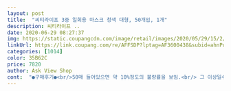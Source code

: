 ```yaml
---
layout: post 
title:  "씨티라이프 3중 일회용 마스크 청색 대형, 50개입, 1개" 
description: 씨티라이프 ..
date: 2020-06-29 08:27:37 
img: https://static.coupangcdn.com/image/retail/images/2020/05/29/15/2/5a39b70a-fffb-45d9-8b4d-279dd15fb30e.jpg 
linkUrl: https://link.coupang.com/re/AFFSDP?lptag=AF3600438&subid=ahnPublicAsk&pageKey=1638850191&itemId=2794823510&vendorItemId=70784500276&traceid=V0-113-579fe3979d46a9d0 
categories: [1014] 
color: 35B62C 
price: 7820 
author: Ask View Shop 
cont:  "●구매후기●<br/>50매 들어있으면 약 10%정도의 불량률을 보임.<br/> 그 이상일수도 있는데 한 5매 뜯어진 이후로 안세봄.<br/><br/>공산품 덴탈마스크에 대한 전문가들의 의견을 들어보면, 코로나19 확산을 막기 위해 정부가 성능이 입증되지 않은 공산품 덴탈마스크의 유통을 규제해야 한다는 의견이 나온다.<br/><br/>그냥 뭐 밟았다고 생각하렵니다.<br/><br/>그래도 싼마이에 쓰는 장점들은 있다고 본다.<br/><br/>그리고 공장 사진 올린게 사실이라면 중국산에서 오는 불안감은 좀 사라지네.<br/> 근데 사실인지 아닌지 소비자가 알수가 있어야지.<br/>.<br/><br/>그리고 크기는 대형인데 초대형으로 느껴지는 부분이 이 끈때문이다.<br/> 끈이 조이는 힘이 없어서 밀착이 되지 않음.<br/> (밀착되는거 자국남아서 엄청 싫어하는 나한텐 장점인듯.<br/>)<br/>내가 미쳤지요.<br/><br/>다른 곳은 몰라도 끈 쪽이 매우 부실함.<br/><br/>다른거 쓰면 다 자국 남아서 자국 없어질때까지 열받는데 이 제품은 그런게 없어서 안심하고 사용한다.<br/><br/>다만 제대로 막아주는 것보다 감염에 취약할 수도 있고.<br/>.<br/>그건 누군가 검증해줬으면 좋겠지만 아무도 안해주겠지.<br/><br/>또 공산품 덴탈마스크는 착색제·형광증백제·포름알데히드 등을 함유했는지, 위해성 여부가 있는지 등을 검증하지 않기 때문에 코로나19 감염 예방을 위해 착용했다가 오히려 피부나 호흡기에 문제가 생길 수도 있다.<br/><br/>무엇보다 얼굴을 답답하게 안하는게 장점.<br/><br/>바로 한달 전에도 뉴스에 나옵니다.<br/>  중국산 마스크 (모든 종류) 공장들 60% 이상이 심각한 오염수준 환경에서 제작 되고 있다고 보도가 되는데, 어떻게 이걸 구매하죠?<br/>박스 안에서 뽑기 전에 이미 뜯어진 것도 있고 쓰다가 잘못하면 뚝 끊어질때도 있음.<br/> (밖에서 여분없으면 개당황.<br/>)<br/>박스를 여는 순간 역한 냄새가 진동하고 빨간 별표시와 한자로 된 글들을 보면서, 아차 싶었습니다.<br/><br/>반품 비용이 5천원인걸 확인하고 제 자신에게 더욱 더 화 났습니다.<br/><br/>새벽에 졸면서 높은 상품평과 저렴한 가격만 보고 제대로 확인 안하고 구매한 나에게 모든 책임이 있습니다.<br/><br/>씨티라이프라는 회사에서 나오는 모든 마스크 다 보십시오.<br/>  중국산으로 어마어마하게 돈 벌고 있습니다.<br/><br/>여러분, 왜 중국에서 우리나라 마스크 싹쓸어 가려고 했던거 아시죠?<br/>요즘 괜찮은 마스크 찾기 어렵다 해서 걱정반 기대반하면서 구매했는데 마음에 들어요! 생각보다 견고하고 냄새도 엄청나지 않았어요! 그래도 혹시 모르니 걸어두었네요!<br/>이 상품, 절대 추천 안합니다.<br/><br/>인터넷에 조금만 찾아보세요.<br/><br/>중국 정부로부터 인증을 받는다고요?  그것 또한 뉴스에 다 나왔습니다.<br/>  그냥 서로 돈 주고 넘어가는거에요.<br/><br/>중국산 마스크도 식약처 허가를 받고, KC인증을 받는 제품이 있고, 씨티라이프에서 유통하는 공산품이 있습니다.<br/><br/>중국산.<br/><br/>한 10장에 한봉씩 비닐포장되있는 것 같음.<br/><br/>50매 들어있으면 약 10%정도의 불량률을 보임.<br/> 그 이상일수도 있는데 한 5매 뜯어진 이후로 안세봄.<br/><br/>공산품 덴탈마스크에 대한 전문가들의 의견을 들어보면, 코로나19 확산을 막기 위해 정부가 성능이 입증되지 않은 공산품 덴탈마스크의 유통을 규제해야 한다는 의견이 나온다.<br/><br/>그냥 뭐 밟았다고 생각하렵니다.<br/><br/>그래도 싼마이에 쓰는 장점들은 있다고 본다.<br/><br/>그리고 공장 사진 올린게 사실이라면 중국산에서 오는 불안감은 좀 사라지네.<br/> 근데 사실인지 아닌지 소비자가 알수가 있어야지.<br/>.<br/><br/>그리고 크기는 대형인데 초대형으로 느껴지는 부분이 이 끈때문이다.<br/> 끈이 조이는 힘이 없어서 밀착이 되지 않음.<br/> (밀착되는거 자국남아서 엄청 싫어하는 나한텐 장점인듯.<br/>)<br/>내가 미쳤지요.<br/><br/>다른 곳은 몰라도 끈 쪽이 매우 부실함.<br/><br/>다른거 쓰면 다 자국 남아서 자국 없어질때까지 열받는데 이 제품은 그런게 없어서 안심하고 사용한다.<br/><br/>다만 제대로 막아주는 것보다 감염에 취약할 수도 있고.<br/>.<br/>그건 누군가 검증해줬으면 좋겠지만 아무도 안해주겠지.<br/><br/>또 공산품 덴탈마스크는 착색제·형광증백제·포름알데히드 등을 함유했는지, 위해성 여부가 있는지 등을 검증하지 않기 때문에 코로나19 감염 예방을 위해 착용했다가 오히려 피부나 호흡기에 문제가 생길 수도 있다.<br/><br/>무엇보다 얼굴을 답답하게 안하는게 장점.<br/><br/>바로 한달 전에도 뉴스에 나옵니다.<br/>  중국산 마스크 (모든 종류) 공장들 60% 이상이 심각한 오염수준 환경에서 제작 되고 있다고 보도가 되는데, 어떻게 이걸 구매하죠?<br/>박스 안에서 뽑기 전에 이미 뜯어진 것도 있고 쓰다가 잘못하면 뚝 끊어질때도 있음.<br/> (밖에서 여분없으면 개당황.<br/>)<br/>박스를 여는 순간 역한 냄새가 진동하고 빨간 별표시와 한자로 된 글들을 보면서, 아차 싶었습니다.<br/><br/>반품 비용이 5천원인걸 확인하고 제 자신에게 더욱 더 화 났습니다.<br/><br/>새벽에 졸면서 높은 상품평과 저렴한 가격만 보고 제대로 확인 안하고 구매한 나에게 모든 책임이 있습니다.<br/><br/>씨티라이프라는 회사에서 나오는 모든 마스크 다 보십시오.<br/>  중국산으로 어마어마하게 돈 벌고 있습니다.<br/><br/>여러분, 왜 중국에서 우리나라 마스크 싹쓸어 가려고 했던거 아시죠?<br/>요즘 괜찮은 마스크 찾기 어렵다 해서 걱정반 기대반하면서 구매했는데 마음에 들어요! 생각보다 견고하고 냄새도 엄청나지 않았어요! 그래도 혹시 모르니 걸어두었네요!<br/>이 상품, 절대 추천 안합니다.<br/><br/>인터넷에 조금만 찾아보세요.<br/><br/>중국 정부로부터 인증을 받는다고요?  그것 또한 뉴스에 다 나왔습니다.<br/>  그냥 서로 돈 주고 넘어가는거에요.<br/><br/>중국산 마스크도 식약처 허가를 받고, KC인증을 받는 제품이 있고, 씨티라이프에서 유통하는 공산품이 있습니다.<br/><br/>중국산.<br/><br/>한 10장에 한봉씩 비닐포장되있는 것 같음.<br/><br/>" 
---
```

